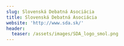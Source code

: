 ```yaml
---
slug: Slovenská Debatná Asociácia
title: Slovenská Debatná Asociácia
website: 'http://www.sda.sk/'
header:
  teaser: /assets/images/SDA_logo_smol.png
---
```


